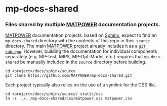 mp-docs-shared
==============

### Files shared by multiple [MATPOWER][1] documentation projects.

[MATPOWER][1] documentation projects, based on [Sphinx][2], expect to find
an `mp-docs-shared` directory with the contents of this repo in their
`source` directory. The main [MATPOWER][1] project already includes it as
a [`git subrepo`][3]. However, building the documentation for individual
components separately (e.g. MP-Test, MIPS, MP-Opt-Model, etc.) requires
that `mp-docs-shared` be manually included in the `source` directory before
building.
```
cd <project>/docs/sphinx/source
git clone https://github.com/MATPOWER/mp-docs-shared.git
```

Each project typically also relies on the use of a symlink for the CSS file.
```
cd <project>/docs/sphinx/source/_static/css
ln -s ../../mp-docs-shared/css/matpower.css matpower.css
```


[1]: https://matpower.org
[2]: https://www.sphinx-doc.org/
[3]: https://github.com/ingydotnet/git-subrepo
